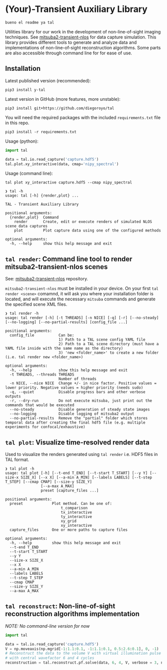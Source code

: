 # (Your)-Transient Auxiliary Library

    bueno el readme ya tal

Utilities library for our work in the development of non-line-of-sight imaging techniques. See [mitsuba2-transient-nlos](https://github.com/diegoroyo/mitsuba2-transient-nlos) for data capture simulation. This library provides different tools to generate and analyze data and implementations of non-line-of-sight reconstruction algorithms. Some parts are also accessible through command line for for ease of use.

## Installation

Latest published version (recommended):

```
pip3 install y-tal
```

Latest version in GitHub (more features, more unstable):

```
pip3 install git+https://github.com/diegoroyo/tal
```

You will need the required packages with the included `requirements.txt` file in this repo.

```
pip3 install -r requirements.txt
```

Usage (python):

```python
import tal

data = tal.io.read_capture('capture.hdf5')
tal.plot.xy_interactive(data, cmap='nipy_spectral')
```

Usage (command line):

```
tal plot xy_interactive capture.hdf5 --cmap nipy_spectral
```

```
❯ tal -h
usage: tal [-h] {render,plot} ...

TAL - Transient Auxiliary Library

positional arguments:
  {render,plot}  Command
    render       Create, edit or execute renders of simulated NLOS scene data captures
    plot         Plot capture data using one of the configured methods

optional arguments:
  -h, --help     show this help message and exit
```

## `tal render`: Command line tool to render mitsuba2-transient-nlos scenes

See: [mitsuba2-transient-nlos](https://github.com/diegoroyo/mitsuba2-transient-nlos) repository.

`mitsuba2-transient-nlos` must be installed in your device. On your first `tal render <scene>` comamnd, it will ask you where your installation folder is located, and will execute the necessary `mitsuba` commands and generate the specified scene XML files.

```
❯ tal render -h
usage: tal render [-h] [-t THREADS] [-n NICE] [-q] [-r] [--no-steady] [--no-logging] [--no-partial-results] [config_file ...]

positional arguments:
  config_file           Can be:
                        1) Path to a TAL scene config YAML file
                        2) Path to a TAL scene directory (must have a YAML file inside with the same name as the directory)
                        3) 'new <folder_name>' to create a new folder (i.e. tal render new <folder_name>)

optional arguments:
  -h, --help            show this help message and exit
  -t THREADS, --threads THREADS
                        Number of threads
  -n NICE, --nice NICE  Change +/- in nice factor. Positive values = lower priority. Negative values = higher priority (needs sudo)
  -q, --quiet           Disable progress bars and other verbose outputs
  -r, --dry-run         Do not execute mitsuba, just print out the commands that would be executed
  --no-steady           Disable generation of steady state images
  --no-logging          Disable logging of mitsuba2 output
  --no-partial-results  Remove the "partial" folder which stores temporal data after creating the final hdf5 file (e.g. multiple experiments for confocal/exhaustive)
```

## `tal plot`: Visualize time-resolved render data

Used to visualize the renders generated using `tal render` i.e. HDF5 files in TAL format.

```
❯ tal plot -h
usage: tal plot [-h] [--t-end T_END] [--t-start T_START] [--y Y] [--size-x SIZE_X] [--x X] [--a-min A_MIN] [--labels LABELS] [--t-step T_STEP] [--cmap CMAP] [--size-y SIZE_Y]
                [--a-max A_MAX]
                preset [capture_files ...]

positional arguments:
  preset             Plot method. Can be one of:
                         t_comparison
                         tx_interactive
                         ty_interactive
                         xy_grid
                         xy_interactive
  capture_files      One or more paths to capture files

optional arguments:
  -h, --help         show this help message and exit
  --t-end T_END
  --t-start T_START
  --y Y
  --size-x SIZE_X
  --x X
  --a-min A_MIN
  --labels LABELS
  --t-step T_STEP
  --cmap CMAP
  --size-y SIZE_Y
  --a-max A_MAX
```

## `tal reconstruct`: Non-line-of-sight reconstruction algorithms implementation

_NOTE: No command-line version for now_

```python
import tal

data = tal.io.read_capture('capture.hdf5')
V = np.moveaxis(np.mgrid[-1:1.1:0.1, -1:1.1:0.1, 0.5:2.6:0.1], 0, -1)
# Reconstruct the data to the volume V with virtual illumination pulse
# with central wavefactor 6 and 4 cycles
reconstruction = tal.reconstruct.pf.solve(data, 6, 4, V, verbose = 3, n_threads=1)

```

